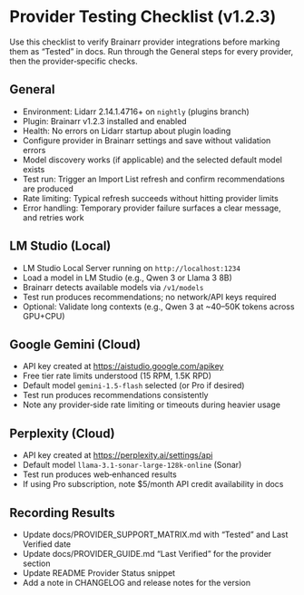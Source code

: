 # Provider Testing Checklist (v1.2.3)

Use this checklist to verify Brainarr provider integrations before marking them as “Tested” in docs. Run through the General steps for every provider, then the provider‑specific checks.

## General

- Environment: Lidarr 2.14.1.4716+ on `nightly` (plugins branch)
- Plugin: Brainarr v1.2.3 installed and enabled
- Health: No errors on Lidarr startup about plugin loading
- Configure provider in Brainarr settings and save without validation errors
- Model discovery works (if applicable) and the selected default model exists
- Test run: Trigger an Import List refresh and confirm recommendations are produced
- Rate limiting: Typical refresh succeeds without hitting provider limits
- Error handling: Temporary provider failure surfaces a clear message, and retries work

## LM Studio (Local)

- LM Studio Local Server running on `http://localhost:1234`
- Load a model in LM Studio (e.g., Qwen 3 or Llama 3 8B)
- Brainarr detects available models via `/v1/models`
- Test run produces recommendations; no network/API keys required
- Optional: Validate long contexts (e.g., Qwen 3 at ~40–50K tokens across GPU+CPU)

## Google Gemini (Cloud)

- API key created at https://aistudio.google.com/apikey
- Free tier rate limits understood (15 RPM, 1.5K RPD)
- Default model `gemini-1.5-flash` selected (or Pro if desired)
- Test run produces recommendations consistently
- Note any provider‑side rate limiting or timeouts during heavier usage

## Perplexity (Cloud)

- API key created at https://perplexity.ai/settings/api
- Default model `llama-3.1-sonar-large-128k-online` (Sonar)
- Test run produces web‑enhanced results
- If using Pro subscription, note $5/month API credit availability in docs

## Recording Results

- Update docs/PROVIDER_SUPPORT_MATRIX.md with “Tested” and Last Verified date
- Update docs/PROVIDER_GUIDE.md “Last Verified” for the provider section
- Update README Provider Status snippet
- Add a note in CHANGELOG and release notes for the version


